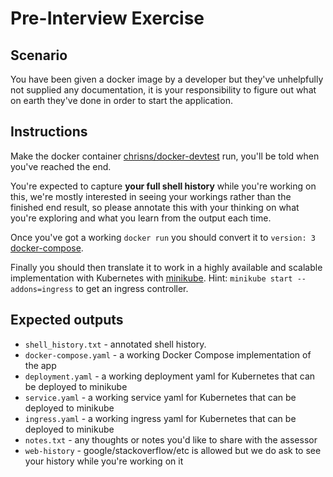 # Pre-Interview Exercise

## Scenario

You have been given a docker image by a developer but they've unhelpfully not supplied any documentation, it is your responsibility to figure out what on earth they've done in order to start the application.

## Instructions

Make the docker container [chrisns/docker-devtest](https://hub.docker.com/r/chrisns/docker-devtest) run, you'll be told when you've reached the end.

You're expected to capture **your full shell history** while you're working on this, we're mostly interested in seeing your workings rather than the finished end result, so please annotate this with your thinking on what you're exploring and what you learn from the output each time.

Once you've got a working `docker run` you should convert it to `version: 3` [docker-compose](https://docs.docker.com/compose/).

Finally you should then translate it to work in a highly available and scalable implementation with Kubernetes with [minikube](https://github.com/kubernetes/minikube). Hint: `minikube start --addons=ingress` to get an ingress controller.

## Expected outputs

- `shell_history.txt` - annotated shell history.
- `docker-compose.yaml` - a working Docker Compose implementation of the app
- `deployment.yaml` - a working deployment yaml for Kubernetes that can be deployed to minikube
- `service.yaml` - a working service yaml for Kubernetes that can be deployed to minikube
- `ingress.yaml` - a working ingress yaml for Kubernetes that can be deployed to minikube
- `notes.txt` - any thoughts or notes you'd like to share with the assessor
- `web-history` - google/stackoverflow/etc is allowed but we do ask to see your history while you're working on it